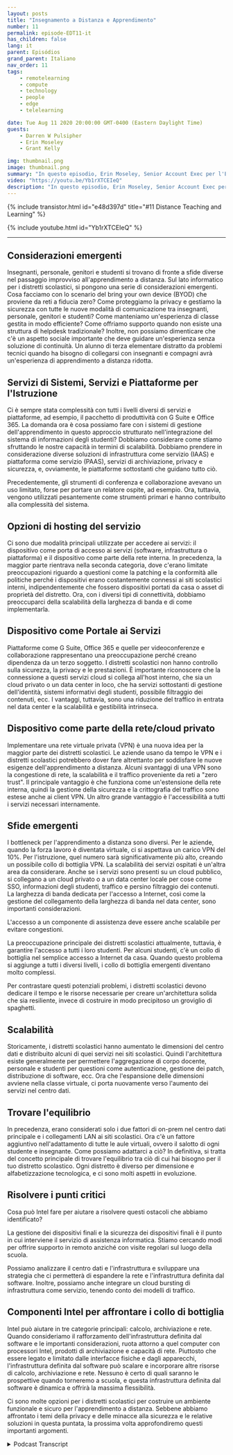 ```yaml
---
layout: posts
title: "Insegnamento a Distanza e Apprendimento"
number: 11
permalink: episode-EDT11-it
has_children: false
lang: it
parent: Episódios
grand_parent: Italiano
nav_order: 11
tags:
    - remotelearning
    - compute
    - technology
    - people
    - edge
    - telelearning

date: Tue Aug 11 2020 20:00:00 GMT-0400 (Eastern Daylight Time)
guests:
    - Darren W Pulsipher
    - Erin Moseley
    - Grant Kelly

img: thumbnail.png
image: thumbnail.png
summary: "In questo episodio, Erin Moseley, Senior Account Exec per l'Educazione presso Intel, e Grant Kelly, Architetto delle Soluzioni per l'Educazione presso Intel, si uniscono a Darren per parlare delle sfide dell'apprendimento a distanza e dell'insegnamento e dei cambiamenti travolgenti che i distretti scolastici, gli insegnanti, i genitori e gli studenti stanno affrontando durante la pandemia da Covid-19. Scopri come gli studenti e gli insegnanti si stanno collegando con nuove tecnologie e modalità di apprendimento."
video: "https://youtu.be/Yb1rXTCEIeQ"
description: "In questo episodio, Erin Moseley, Senior Account Exec per l'Educazione presso Intel, e Grant Kelly, Architetto delle Soluzioni per l'Educazione presso Intel, si uniscono a Darren per parlare delle sfide dell'apprendimento a distanza e dell'insegnamento e dei cambiamenti travolgenti che i distretti scolastici, gli insegnanti, i genitori e gli studenti stanno affrontando durante la pandemia da Covid-19. Scopri come gli studenti e gli insegnanti si stanno collegando con nuove tecnologie e modalità di apprendimento."
---
```


<div>
{% include transistor.html id="e48d397d" title="#11 Distance Teaching and Learning" %}

{% include youtube.html id="Yb1rXTCEIeQ" %}
</div>

---

## Considerazioni emergenti

Insegnanti, personale, genitori e studenti si trovano di fronte a sfide diverse nel passaggio improvviso all'apprendimento a distanza. Sul lato informatico per i distretti scolastici, si pongono una serie di considerazioni emergenti. Cosa facciamo con lo scenario del bring your own device (BYOD) che proviene da reti a fiducia zero? Come proteggiamo la privacy e gestiamo la sicurezza con tutte le nuove modalità di comunicazione tra insegnanti, personale, genitori e studenti? Come manteniamo un'esperienza di classe gestita in modo efficiente? Come offriamo supporto quando non esiste una struttura di helpdesk tradizionale? Inoltre, non possiamo dimenticare che c'è un aspetto sociale importante che deve guidare un'esperienza senza soluzione di continuità. Un alunno di terza elementare distratto da problemi tecnici quando ha bisogno di collegarsi con insegnanti e compagni avrà un'esperienza di apprendimento a distanza ridotta.

## Servizi di Sistemi, Servizi e Piattaforme per l'Istruzione

Ci è sempre stata complessità con tutti i livelli diversi di servizi e piattaforme, ad esempio, il pacchetto di produttività con G Suite e Office 365. La domanda ora è cosa possiamo fare con i sistemi di gestione dell'apprendimento in questo approccio strutturato nell'integrazione del sistema di informazioni degli studenti? Dobbiamo considerare come stiamo sfruttando le nostre capacità in termini di scalabilità. Dobbiamo prendere in considerazione diverse soluzioni di infrastruttura come servizio (IAAS) e piattaforma come servizio (PAAS), servizi di archiviazione, privacy e sicurezza, e, ovviamente, le piattaforme sottostanti che guidano tutto ciò.

Precedentemente, gli strumenti di conferenza e collaborazione avevano un uso limitato, forse per portare un relatore ospite, ad esempio. Ora, tuttavia, vengono utilizzati pesantemente come strumenti primari e hanno contribuito alla complessità del sistema.

## Opzioni di hosting del servizio

Ci sono due modalità principali utilizzate per accedere ai servizi: il dispositivo come porta di accesso ai servizi (software, infrastruttura o piattaforma) e il dispositivo come parte della rete interna. In precedenza, la maggior parte rientrava nella seconda categoria, dove c'erano limitate preoccupazioni riguardo a questioni come la patching e la conformità alle politiche perché i dispositivi erano costantemente connessi ai siti scolastici interni, indipendentemente che fossero dispositivi portati da casa o asset di proprietà del distretto. Ora, con i diversi tipi di connettività, dobbiamo preoccuparci della scalabilità della larghezza di banda e di come implementarla.

## Dispositivo come Portale ai Servizi

Piattaforme come G Suite, Office 365 e quelle per videoconferenze e collaborazione rappresentano una preoccupazione perché creano dipendenza da un terzo soggetto. I distretti scolastici non hanno controllo sulla sicurezza, la privacy e le prestazioni. È importante riconoscere che la connessione a questi servizi cloud si collega all'host interno, che sia un cloud privato o un data center in loco, che ha servizi sottostanti di gestione dell'identità, sistemi informativi degli studenti, possibile filtraggio dei contenuti, ecc. I vantaggi, tuttavia, sono una riduzione del traffico in entrata nel data center e la scalabilità e gestibilità intrinseca.

## Dispositivo come parte della rete/cloud privato

Implementare una rete virtuale privata (VPN) è una nuova idea per la maggior parte dei distretti scolastici. Le aziende usano da tempo le VPN e i distretti scolastici potrebbero dover fare altrettanto per soddisfare le nuove esigenze dell'apprendimento a distanza. Alcuni svantaggi di una VPN sono la congestione di rete, la scalabilità e il traffico proveniente da reti a "zero trust". Il principale vantaggio è che funziona come un'estensione della rete interna, quindi la gestione della sicurezza e la crittografia del traffico sono estese anche ai client VPN. Un altro grande vantaggio è l'accessibilità a tutti i servizi necessari internamente.

## Sfide emergenti

I bottleneck per l'apprendimento a distanza sono diversi. Per le aziende, quando la forza lavoro è diventata virtuale, ci si aspettava un carico VPN del 10%. Per l'istruzione, quel numero sarà significativamente più alto, creando un possibile collo di bottiglia VPN. La scalabilità dei servizi ospitati è un'altra area da considerare. Anche se i servizi sono presenti su un cloud pubblico, si collegano a un cloud privato o a un data center locale per cose come SSO, informazioni degli studenti, traffico e persino filtraggio dei contenuti. La larghezza di banda dedicata per l'accesso a Internet, così come la gestione del collegamento della larghezza di banda nel data center, sono importanti considerazioni.

L'accesso a un componente di assistenza deve essere anche scalabile per evitare congestioni.

La preoccupazione principale dei distretti scolastici attualmente, tuttavia, è garantire l'accesso a tutti i loro studenti. Per alcuni studenti, c'è un collo di bottiglia nel semplice accesso a Internet da casa. Quando questo problema si aggiunge a tutti i diversi livelli, i collo di bottiglia emergenti diventano molto complessi.

Per contrastare questi potenziali problemi, i distretti scolastici devono dedicare il tempo e le risorse necessarie per creare un'architettura solida che sia resiliente, invece di costruire in modo precipitoso un groviglio di spaghetti.

## Scalabilità

Storicamente, i distretti scolastici hanno aumentato le dimensioni del centro dati e distribuito alcuni di quei servizi nei siti scolastici. Quindi l'architettura esiste generalmente per permettere l'aggregazione di corpo docente, personale e studenti per questioni come autenticazione, gestione dei patch, distribuzione di software, ecc. Ora che l'espansione delle dimensioni avviene nella classe virtuale, ci porta nuovamente verso l'aumento dei servizi nel centro dati.

## Trovare l'equilibrio

In precedenza, erano considerati solo i due fattori di on-prem nel centro dati principale e i collegamenti LAN ai siti scolastici. Ora c'è un fattore aggiuntivo nell'adattamento di tutte le aule virtuali, ovvero il salotto di ogni studente e insegnante. Come possiamo adattarci a ciò? In definitiva, si tratta del concetto principale di trovare l'equilibrio tra ciò di cui hai bisogno per il tuo distretto scolastico. Ogni distretto è diverso per dimensione e alfabetizzazione tecnologica, e ci sono molti aspetti in evoluzione.

## Risolvere i punti critici

Cosa può Intel fare per aiutare a risolvere questi ostacoli che abbiamo identificato?

La gestione dei dispositivi finali e la sicurezza dei dispositivi finali è il punto in cui interviene il servizio di assistenza informatica. Stiamo cercando modi per offrire supporto in remoto anziché con visite regolari sul luogo della scuola.

Possiamo analizzare il centro dati e l'infrastruttura e sviluppare una strategia che ci permetterà di espandere la rete e l'infrastruttura definita dal software. Inoltre, possiamo anche integrare un cloud bursting di infrastruttura come servizio, tenendo conto dei modelli di traffico.

## Componenti Intel per affrontare i collo di bottiglia

Intel può aiutare in tre categorie principali: calcolo, archiviazione e rete. Quando consideriamo il rafforzamento dell'infrastruttura definita dal software e le importanti considerazioni, ruota attorno a quel computer con processori Intel, prodotti di archiviazione e capacità di rete. Piuttosto che essere legato e limitato dalle interfacce fisiche e dagli apparecchi, l'infrastruttura definita dal software può scalare e incorporare altre risorse di calcolo, archiviazione e rete. Nessuno è certo di quali saranno le prospettive quando torneremo a scuola, e questa infrastruttura definita dal software è dinamica e offrirà la massima flessibilità.

Ci sono molte opzioni per i distretti scolastici per costruire un ambiente funzionale e sicuro per l'apprendimento a distanza. Sebbene abbiamo affrontato i temi della privacy e delle minacce alla sicurezza e le relative soluzioni in questa puntata, la prossima volta approfondiremo questi importanti argomenti.



<details>
<summary> Podcast Transcript </summary>

<p></p>

</details>
